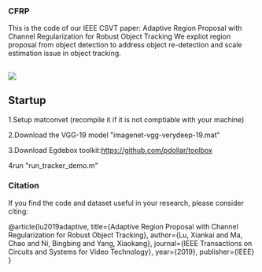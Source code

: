 ### CFRP

This is the code of our IEEE CSVT paper: Adaptive Region Proposal with Channel Regularization for Robust Object Tracking
We expliot region proposal from object detection to address object re-detection and scale estimation issue in object tracking.

##

![](../master/framework1_1.png)

## Startup
1.Setup matconvet (recompile it if it is not comptiable with your machine)

2.Download the VGG-19 model "imagenet-vgg-verydeep-19.mat"

3.Download Egdebox toolkit:https://github.com/pdollar/toolbox

4run "run_tracker_demo.m"


### Citation
If you find the code and dataset useful in your research, please consider citing:

@article{lu2019adaptive,
  title={Adaptive Region Proposal with Channel Regularization for Robust Object Tracking},
  author={Lu, Xiankai and Ma, Chao and Ni, Bingbing and Yang, Xiaokang},
  journal={IEEE Transactions on Circuits and Systems for Video Technology},
  year={2019},
  publisher={IEEE}
}
